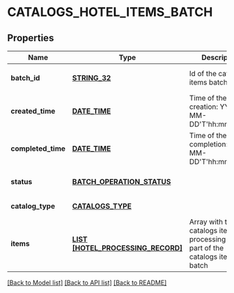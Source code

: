 # CATALOGS_HOTEL_ITEMS_BATCH

## Properties
Name | Type | Description | Notes
------------ | ------------- | ------------- | -------------
**batch_id** | [**STRING_32**](STRING_32.md) | Id of the catalogs items batch | [optional] [default to null]
**created_time** | [**DATE_TIME**](DATE_TIME.md) | Time of the batch creation: YYYY-MM-DD&#39;T&#39;hh:mm:ssTZD | [optional] [readonly] [default to null]
**completed_time** | [**DATE_TIME**](DATE_TIME.md) | Time of the batch completion: YYYY-MM-DD&#39;T&#39;hh:mm:ssTZD | [optional] [readonly] [default to null]
**status** | [**BATCH_OPERATION_STATUS**](BatchOperationStatus.md) |  | [optional] [default to null]
**catalog_type** | [**CATALOGS_TYPE**](CatalogsType.md) |  | [default to null]
**items** | [**LIST [HOTEL_PROCESSING_RECORD]**](HotelProcessingRecord.md) | Array with the catalogs items processing records part of the catalogs items batch | [optional] [default to null]

[[Back to Model list]](../README.md#documentation-for-models) [[Back to API list]](../README.md#documentation-for-api-endpoints) [[Back to README]](../README.md)


